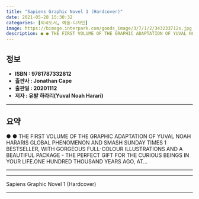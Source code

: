 ```yaml
---
title: "Sapiens Graphic Novel 1 (Hardcover)"
date: 2021-05-28 15:30:32
categories: [외국도서, 예술-디자인]
image: https://bimage.interpark.com/goods_image/3/7/1/2/343233712s.jpg
description: ● ● THE FIRST VOLUME OF THE GRAPHIC ADAPTATION OF YUVAL NOAH HARARIS GLOBAL PHENOMENON AND SMASH SUNDAY TIMES 1 BESTSELLER, WITH GORGEOUS FULL-COLOUR ILLUSTRA
---
```


## **정보**

- **ISBN : 9781787332812**
- **출판사 : Jonathan Cape**
- **출판일 : 20201112**
- **저자 : 유발 하라리(Yuval Noah Harari)**

------



## **요약**

●  ●  THE FIRST VOLUME OF THE GRAPHIC ADAPTATION OF YUVAL NOAH HARARIS GLOBAL PHENOMENON AND SMASH SUNDAY TIMES 1 BESTSELLER, WITH GORGEOUS FULL-COLOUR ILLUSTRATIONS AND A BEAUTIFUL PACKAGE - THE PERFECT GIFT FOR THE CURIOUS BEINGS IN YOUR LIFE.ONE HUNDRED THOUSAND YEARS AGO, AT... 

------



------


Sapiens Graphic Novel 1 (Hardcover) 

------


